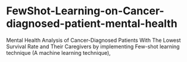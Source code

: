# FewShot-Learning-on-Cancer-diagnosed-patient-mental-health
Mental Health Analysis of Cancer-Diagnosed Patients With The Lowest  Survival Rate and Their Caregivers by implementing Few-shot learning  technique (A machine learning technique), 

